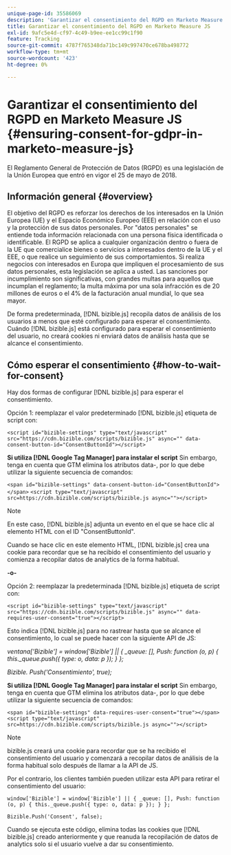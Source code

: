 ```yaml
---
unique-page-id: 35586069
description: 'Garantizar el consentimiento del RGPD en Marketo Measure Js: Marketo Measure, documentación del producto'
title: Garantizar el consentimiento del RGPD en Marketo Measure JS
exl-id: 9afc5e4d-cf97-4c49-b9ee-ee1cc99c1f90
feature: Tracking
source-git-commit: 4787f765348da71bc149c997470ce678ba498772
workflow-type: tm+mt
source-wordcount: '423'
ht-degree: 0%

---
```


# Garantizar el consentimiento del RGPD en Marketo Measure JS {#ensuring-consent-for-gdpr-in-marketo-measure-js}

El Reglamento General de Protección de Datos (RGPD) es una legislación de la Unión Europea que entró en vigor el 25 de mayo de 2018.

## Información general {#overview}

El objetivo del RGPD es reforzar los derechos de los interesados en la Unión Europea (UE) y el Espacio Económico Europeo (EEE) en relación con el uso y la protección de sus datos personales. Por &quot;datos personales&quot; se entiende toda información relacionada con una persona física identificada o identificable. El RGPD se aplica a cualquier organización dentro o fuera de la UE que comercialice bienes o servicios a interesados dentro de la UE y el EEE, o que realice un seguimiento de sus comportamientos. Si realiza negocios con interesados en Europa que impliquen el procesamiento de sus datos personales, esta legislación se aplica a usted. Las sanciones por incumplimiento son significativas, con grandes multas para aquellos que incumplan el reglamento; la multa máxima por una sola infracción es de 20 millones de euros o el 4% de la facturación anual mundial, lo que sea mayor.

De forma predeterminada, [!DNL bizible.js] recopila datos de análisis de los usuarios a menos que esté configurado para esperar el consentimiento. Cuándo [!DNL bizible.js] está configurado para esperar el consentimiento del usuario, no creará cookies ni enviará datos de análisis hasta que se alcance el consentimiento.

## Cómo esperar el consentimiento {#how-to-wait-for-consent}

Hay dos formas de configurar [!DNL bizible.js] para esperar el consentimiento.

Opción 1: reemplazar el valor predeterminado [!DNL bizible.js] etiqueta de script con:

`<script id="bizible-settings" type="text/javascript" src="https://cdn.bizible.com/scripts/bizible.js" async="" data-consent-button-id="ConsentButtonId"></script>`

**Si utiliza [!DNL Google Tag Manager] para instalar el script** Sin embargo, tenga en cuenta que GTM elimina los atributos data-, por lo que debe utilizar la siguiente secuencia de comandos:

`<span id="bizible-settings" data-consent-button-id="ConsentButtonId"></span>`
`<script type="text/javascript" src=https://cdn.bizible.com/scripts/bizible.js async=""></script>`

>[!NOTE]
>
>En este caso, [!DNL bizible.js] adjunta un evento en el que se hace clic al elemento HTML con el ID &quot;ConsentButtonId&quot;.

Cuando se hace clic en este elemento HTML, [!DNL bizible.js] crea una cookie para recordar que se ha recibido el consentimiento del usuario y comienza a recopilar datos de analytics de la forma habitual.

**-o-**

Opción 2: reemplazar la predeterminada [!DNL bizible.js] etiqueta de script con:

`<script id="bizible-settings" type="text/javascript" src="https://cdn.bizible.com/scripts/bizible.js" async="" data-requires-user-consent="true"></script>`

Esto indica [!DNL bizible.js] para no rastrear hasta que se alcance el consentimiento, lo cual se puede hacer con la siguiente API de JS:

*ventana[&#39;Bizible&#39;] = window[&#39;Bizible&#39;] || { _queue: [], Push: function (o, p) { this._queue.push({ type: o, data: p }); } };*

*Bizible. Push(&#39;Consentimiento&#39;, true);*

**Si utiliza [!DNL Google Tag Manager] para instalar el script** Sin embargo, tenga en cuenta que GTM elimina los atributos data-, por lo que debe utilizar la siguiente secuencia de comandos:

`<span id="bizible-settings" data-requires-user-consent="true"></span>`
`<script type="text/javascript" src=https://cdn.bizible.com/scripts/bizible.js async=""></script>`

>[!NOTE]
>
>bizible.js creará una cookie para recordar que se ha recibido el consentimiento del usuario y comenzará a recopilar datos de análisis de la forma habitual solo después de llamar a la API de JS.

Por el contrario, los clientes también pueden utilizar esta API para retirar el consentimiento del usuario:

`window['Bizible'] = window['Bizible'] || { _queue: [], Push: function (o, p) { this._queue.push({ type: o, data: p }); } };`

`Bizible.Push('Consent', false);`

Cuando se ejecuta este código, elimina todas las cookies que [!DNL bizible.js] creado anteriormente y que reanuda la recopilación de datos de analytics solo si el usuario vuelve a dar su consentimiento.
